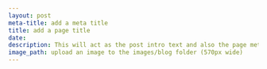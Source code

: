 ```yaml
---
layout: post
meta-title: add a meta title
title: add a page title
date:
description: This will act as the post intro text and also the page meta description
image_path: upload an image to the images/blog folder (570px wide)
---
```

